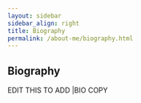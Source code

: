 ```yaml
---
layout: sidebar
sidebar_align: right
title: Biography
permalink: /about-me/biography.html
---
```


<h2>Biography</h2>
EDIT THIS TO ADD |BIO COPY
